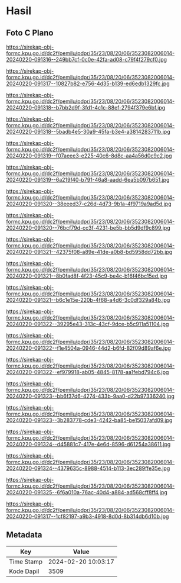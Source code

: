 # Hasil

## Foto C Plano

https://sirekap-obj-formc.kpu.go.id/dc2f/pemilu/pdpr/35/23/08/20/06/3523082006014-20240220-091316--249bb7cf-0c0e-42fa-ad08-c79f4f279cf0.jpg

https://sirekap-obj-formc.kpu.go.id/dc2f/pemilu/pdpr/35/23/08/20/06/3523082006014-20240220-091317--10827b82-e756-4d35-b139-ed6edb1329fc.jpg

https://sirekap-obj-formc.kpu.go.id/dc2f/pemilu/pdpr/35/23/08/20/06/3523082006014-20240220-091318--b7bb2d9f-3fd1-4c1c-88ef-2794f379e6bf.jpg

https://sirekap-obj-formc.kpu.go.id/dc2f/pemilu/pdpr/35/23/08/20/06/3523082006014-20240220-091318--5badb4e5-30a9-45fa-b3e4-a3814283711b.jpg

https://sirekap-obj-formc.kpu.go.id/dc2f/pemilu/pdpr/35/23/08/20/06/3523082006014-20240220-091319--f07aeee3-e225-40c6-8d8c-aa4a56d0c9c2.jpg

https://sirekap-obj-formc.kpu.go.id/dc2f/pemilu/pdpr/35/23/08/20/06/3523082006014-20240220-091319--6a219f40-b791-46a8-aadd-6ea5b097b651.jpg

https://sirekap-obj-formc.kpu.go.id/dc2f/pemilu/pdpr/35/23/08/20/06/3523082006014-20240220-091320--38eeed37-c26d-4d73-9b1a-4f9719a9ad5d.jpg

https://sirekap-obj-formc.kpu.go.id/dc2f/pemilu/pdpr/35/23/08/20/06/3523082006014-20240220-091320--76bcf79d-cc3f-4231-be5b-bb5d9df9c899.jpg

https://sirekap-obj-formc.kpu.go.id/dc2f/pemilu/pdpr/35/23/08/20/06/3523082006014-20240220-091321--42375f08-a89e-41de-a0b8-bd5958dd72bb.jpg

https://sirekap-obj-formc.kpu.go.id/dc2f/pemilu/pdpr/35/23/08/20/06/3523082006014-20240220-091321--8b0fad8f-4f23-45c9-be4c-b16f46bc15ed.jpg

https://sirekap-obj-formc.kpu.go.id/dc2f/pemilu/pdpr/35/23/08/20/06/3523082006014-20240220-091321--b6c1e15e-220b-4f68-a4d6-3c0df329a84b.jpg

https://sirekap-obj-formc.kpu.go.id/dc2f/pemilu/pdpr/35/23/08/20/06/3523082006014-20240220-091322--39295e43-313c-43cf-9dce-b5c911a51104.jpg

https://sirekap-obj-formc.kpu.go.id/dc2f/pemilu/pdpr/35/23/08/20/06/3523082006014-20240220-091322--f1e4504a-0946-44d2-b6fd-82f09d89af6e.jpg

https://sirekap-obj-formc.kpu.go.id/dc2f/pemilu/pdpr/35/23/08/20/06/3523082006014-20240220-091322--ef979918-ab05-4845-8178-aa1febd794c6.jpg

https://sirekap-obj-formc.kpu.go.id/dc2f/pemilu/pdpr/35/23/08/20/06/3523082006014-20240220-091323--bb6f37d6-4274-433b-9aa0-d22b97336240.jpg

https://sirekap-obj-formc.kpu.go.id/dc2f/pemilu/pdpr/35/23/08/20/06/3523082006014-20240220-091323--3b283778-cde3-4242-ba85-be15037afd09.jpg

https://sirekap-obj-formc.kpu.go.id/dc2f/pemilu/pdpr/35/23/08/20/06/3523082006014-20240220-091324--d45881c7-417e-4e6d-8596-d61254a38611.jpg

https://sirekap-obj-formc.kpu.go.id/dc2f/pemilu/pdpr/35/23/08/20/06/3523082006014-20240220-091324--4379635c-8988-4514-b113-3ec289ffe35e.jpg

https://sirekap-obj-formc.kpu.go.id/dc2f/pemilu/pdpr/35/23/08/20/06/3523082006014-20240220-091325--6f6a010a-76ac-40d4-a884-ad568cff8ff4.jpg

https://sirekap-obj-formc.kpu.go.id/dc2f/pemilu/pdpr/35/23/08/20/06/3523082006014-20240220-091317--1cf82197-a9b3-4918-8d0d-8b314db6d10b.jpg


## Metadata

| Key        | Value               |
| ---------- | ------------------- |
| Time Stamp | 2024-02-20 10:03:17 |
| Kode Dapil | 3509                |



